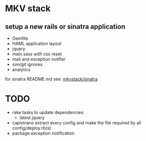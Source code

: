 # MKV stack

## setup a new rails or sinatra application 

- Gemfile
- HAML application layout
- jquery
- main.sass with css reset
- mail and exception notifier
- svn/git ignores
- analytics



for sinatra README.md see: [mkvstack/sinatra](https://github.com/makevoid/mkvstack/tree/master/sinatra)



# TODO

- rake tasks to update dependencies:
  - latest jquery
- capistrano extract every config and make the file required by all config/deploy.rb(s)
- package exception notification
